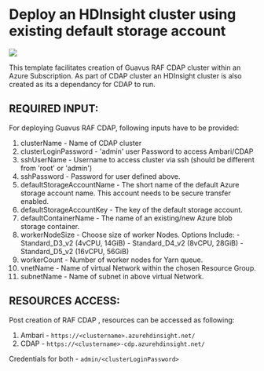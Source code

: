 # Deploy an HDInsight cluster using existing default storage account

<a href="https://azuredeploy.net/" target="_blank">
    <img src="http://azuredeploy.net/deploybutton.png"/>
</a>

This template facilitates creation of Guavus RAF CDAP cluster within an Azure Subscription. As part of CDAP cluster an HDInsight cluster is also created as its a dependancy for CDAP to run.

## REQUIRED INPUT:

For deploying Guavus RAF CDAP, following inputs have to be provided:

1. clusterName - Name of CDAP cluster
2. clusterLoginPassword - 'admin' user Password to access Ambari/CDAP 
3. sshUserName - Username to access cluster via ssh (should be different from 'root' or 'admin')
4. sshPassword - Password for user defined above.
5. defaultStorageAccountName - The short name of the default Azure storage account name. This account needs to be secure transfer enabled.
6. defaultStorageAccountKey - The key of the default storage account.
7. defaultContainerName - The name of an existing/new Azure blob storage container.
8. workerNodeSize - Choose size of worker Nodes. Options Include:
	    - Standard_D3_v2 (4vCPU, 14GiB) 
        - Standard_D4_v2 (8vCPU, 28GiB)
        - Standard_D5_v2 (16vCPU, 56GiB)
9. workerCount - Number of worker nodes for Yarn queue.
10. vnetName - Name of virtual Network within the chosen Resource Group.
11. subnetName - Name of subnet in above virtual Network.

## RESOURCES ACCESS:
Post creation of RAF CDAP , resources can be accessed as following:

1. Ambari - `https://<clustername>.azurehdinsight.net/`
2. CDAP - `https://<clustername>-cdp.azurehdinsight.net/`

Credentials for both - `admin/<clusterLoginPassword>`
